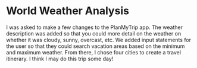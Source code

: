 # World Weather Analysis

I was asked to make a few changes to the PlanMyTrip app.  The weather description was added so that you could more detail on the weather on whether it was cloudy, sunny, overcast, etc.  We added input statements for the user so that they could search vacation areas based on the minimum and maximum weather.  From there, I chose four cities to create a travel itinerary.  I think I may do this trip some day!

